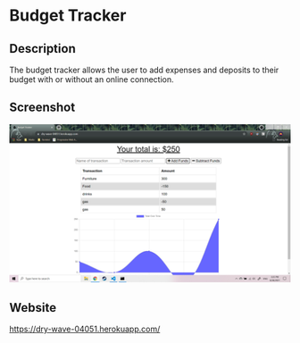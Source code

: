 # Budget Tracker

## Description
The budget tracker allows the user to add expenses and deposits to their budget with or without an online connection.

## Screenshot
![Budget Tracker Screenshot](public/icons/budget_track.png)

## Website
https://dry-wave-04051.herokuapp.com/